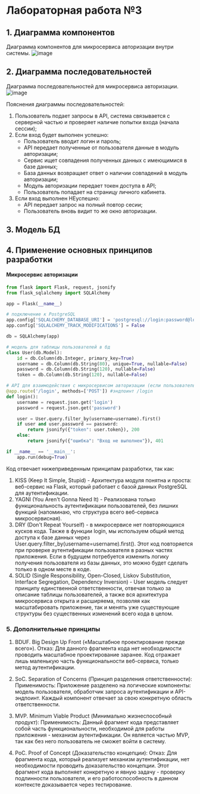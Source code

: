 # Лабораторная работа №3

## 1. Диаграмма компонентов
Диаграмма компонентов для микросервиса авторизации внутри системы. 
![image](lab31.png)

## 2. Диаграмма последовательностей

Диаграмма последовательностей для микросервиса авторизации.
![image](lab33.png)

Пояснения диаграммы последовательностей:

1. Пользователь подает запросы в API, cистема связывается с серверной частью и проверяет наличие попытки входа (начала сессии);
2. Если вход будет выполнен успешно:
    * Пользователь вводит логин и пароль;
    * API передает полученные от пользователя данные в модуль авторизации;
    * Сервис ищет совпадения полученных данных с имеющимися в базе данных;
    * База данных возвращает ответ о наличии совпадений в модуль авторизации;
    * Модуль авторизации передает токен доступа в API;
    * Пользователь попадает на страницу личного кабинета.
3. Если вход выполнен НЕуспешно:
    * API передает запрос на полный повтор сесии;
    * Пользователь вновь видит то же окно авторизации.

## 3. Модель БД

## 4. Применение основных принципов разработки

    
#### Микросервис авторизации
```python
from flask import Flask, request, jsonify
from flask_sqlalchemy import SQLAlchemy

app = Flask(__name__)

# подключение к PostgreSQL
app.config['SQLALCHEMY_DATABASE_URI'] = 'postgresql://login:password@localhost/dbsystem'
app.config['SQLALCHEMY_TRACK_MODIFICATIONS'] = False

db = SQLAlchemy(app)

# модель для таблицы пользователей в бд
class User(db.Model):
    id = db.Column(db.Integer, primary_key=True)
    username = db.Column(db.String(80), unique=True, nullable=False)
    password = db.Column(db.String(120), nullable=False)
    token = db.Column(db.String(120), nullable=False)

# API для взаимодействия с микросервисом авторизации (если пользователь найден и пароль совпадает, мы возвращаем токен доступа)
@app.route('/login', methods=['POST']) #эндпоинт /login
def login():
    username = request.json.get('login')
    password = request.json.get('password')

    user = User.query.filter_by(username=username).first()
    if user and user.password == password:
        return jsonify({"token": user.token}), 200
    else:
        return jsonify({"ошибка": "Вход не выполнен"}), 401

if __name__ == '__main__':
    app.run(debug=True)    
 ```

 Код отвечает нижеприведенным принципам разработки, так как:
 1. KISS (Keep It Simple, Stupid) - Архитектура модуля понятна и проста: веб-сервис на Flask, который работает с базой данных PostgreSQL для аутентификации.
 2. YAGNI (You Aren't Gonna Need It) - Реализована только функциональность аутентификации пользователей, без лишних функций (напоминаю, что структура всего веб-сервиса микросервисная).
 3. DRY (Don't Repeat Yourself) - в микросервисе нет повторяющихся кусков кода. Также в функции login, мы используем общий метод доступа к базе данных через User.query.filter_by(username=username).first(). Этот код повторяется при проверке аутентификации пользователя в разных частях приложения. Если в будущем потребуется изменить логику получения пользователя из базы данных, это можно будет сделать только в одном месте в коде. 
 4. SOLID (Single Responsibility, Open-Closed, Liskov Substitution, Interface Segregation, Dependency Inversion) - User модель следует принципу единственной ответственности, отвечая только за описание таблицы пользователей, а также вся архитектура микросервиса открыта и расширяема, позволяя как масштабировать приложение, так и менять уже существующие структуры без существенных изменений всего кода в целом.
    
### 5. Дополнительные принципы

1. BDUF. Big Design Up Front («Масштабное проектирование прежде всего»).
Отказ: Для данного фрагмента кода нет необходимости проводить масштабное проектирование заранее. Код отражает лишь маленькую часть функциональности веб-сервиса, только метод аутентификации. 

2. SoC. Separation of Concerns (Принцип разделения ответственности):
Применимость: Приложение разделено на логические компоненты: модель пользователя, обработчик запроса аутентификации и API-эндпоинт. Каждый компонент отвечает за свою конкретную область ответственности.

3. MVP. Minimum Viable Product (Минимально жизнеспособный продукт):
Применимость: Данный фрагмент кода представляет собой часть функциональности, необходимой для работы приложения - механизм аутентификации. Он является частью MVP, так как без него пользователь не сможет войти в систему. 

4. PoC. Proof of Concept (Доказательство концепции):
Отказ: Для фрагмента кода, который реализует механизм аутентификации, нет необходимости проводить доказательство концепции. Этот фрагмент кода выполняет конкретную и явную задачу - проверку подлинности пользователя, и его работоспособность в данном контексте доказывается через тестирование.


